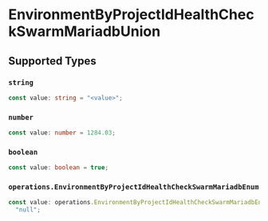 # EnvironmentByProjectIdHealthCheckSwarmMariadbUnion


## Supported Types

### `string`

```typescript
const value: string = "<value>";
```

### `number`

```typescript
const value: number = 1284.03;
```

### `boolean`

```typescript
const value: boolean = true;
```

### `operations.EnvironmentByProjectIdHealthCheckSwarmMariadbEnum`

```typescript
const value: operations.EnvironmentByProjectIdHealthCheckSwarmMariadbEnum =
  "null";
```

